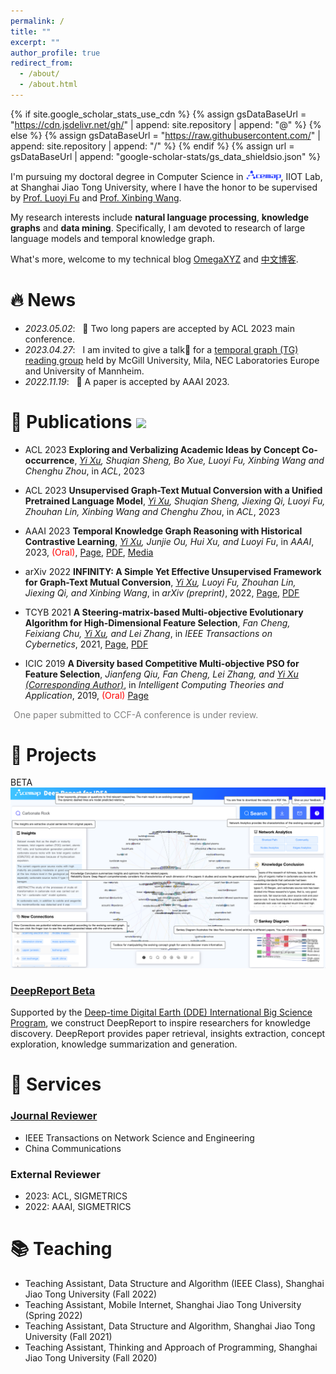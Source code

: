 ```yaml
---
permalink: /
title: ""
excerpt: ""
author_profile: true
redirect_from: 
  - /about/
  - /about.html
---
```


{% if site.google_scholar_stats_use_cdn %}
{% assign gsDataBaseUrl = "https://cdn.jsdelivr.net/gh/" | append: site.repository | append: "@" %}
{% else %}
{% assign gsDataBaseUrl = "https://raw.githubusercontent.com/" | append: site.repository | append: "/" %}
{% endif %}
{% assign url = gsDataBaseUrl | append: "google-scholar-stats/gs_data_shieldsio.json" %}

<span class='anchor' id='about-me'></span>

I'm pursuing my doctoral degree in Computer Science in <a href="https://www.acemap.info/"><img src='./images/acemap_logo.png' style='width: 4em; border-radius: 5px;'></a>, IIOT Lab, at Shanghai Jiao Tong University, where I have the honor to be supervised by [Prof. Luoyi Fu](https://www.cs.sjtu.edu.cn/~fu-ly/index.html) and [Prof. Xinbing Wang](https://www.cs.sjtu.edu.cn/~wang-xb/).

My research interests include **natural language processing**, **knowledge graphs** and **data mining**. Specifically, I am devoted to research of large language models and temporal knowledge graph.

What's more, welcome to my technical blog [OmegaXYZ](https://en.omegaxyz.com/) and [中文博客](https://www.omegaxyz.com/).


<!--
My research interest includes neural machine translation and computer vision. I have published more than 100 papers at the top international AI conferences with total <a href='https://scholar.google.com/citations?user=DhtAFkwAAAAJ'>google scholar citations <strong><span id='total_cit'>260000+</span></strong></a> (You can also use google scholar badge <a href='https://scholar.google.com/citations?user=DhtAFkwAAAAJ'><img src="https://img.shields.io/endpoint?url={{ url | url_encode }}&logo=Google%20Scholar&labelColor=f6f6f6&color=9cf&style=flat&label=citations"></a>).
-->


# 🔥 News
- *2023.05.02*: &nbsp; 🎉 Two long papers are accepted by ACL 2023 main conference. 
- *2023.04.27*: &nbsp; I am invited to give a talk💬 for a [temporal graph (TG) reading group](https://www.cs.mcgill.ca/~shuang43/rg.html) held by McGill University, Mila, NEC Laboratories Europe and University of Mannheim.
- *2022.11.19*: &nbsp; 🎉 A paper is accepted by AAAI 2023.


# 📝 Publications <a href='https://scholar.google.com/citations?user=E-VwoYEAAAAJ&hl=en'><img src="https://img.shields.io/endpoint?url={{ url | url_encode }}&logo=Google%20Scholar&labelColor=f6f6f6&color=9cf&style=flat&label=citations"></a>


- <span class='paper-badge'>ACL 2023</span> **Exploring and Verbalizing Academic Ideas by Concept Co-occurrence**, *<u>Yi Xu</u>, Shuqian Sheng, Bo Xue, Luoyi Fu, Xinbing Wang and Chenghu Zhou*, in *ACL*, 2023

- <span class='paper-badge'>ACL 2023</span> **Unsupervised Graph-Text Mutual Conversion with a Unified Pretrained Language Model**, *<u>Yi Xu</u>, Shuqian Sheng, Jiexing Qi, Luoyi Fu, Zhouhan Lin, Xinbing Wang and Chenghu Zhou*, in *ACL*, 2023

- <span class='paper-badge'>AAAI 2023</span> **Temporal Knowledge Graph Reasoning with Historical Contrastive Learning**, *<u>Yi Xu</u>, Junjie Ou, Hui Xu, and Luoyi Fu*, in *AAAI*, 2023, <span style="color:red">(Oral)</span>, [Page](https://arxiv.org/abs/2211.10904), [PDF](https://arxiv.org/pdf/2211.10904), [Media](https://mp.weixin.qq.com/s/qDw3W282gDk-9nw7rkWphQ)

- <span class='paper-badge'>arXiv 2022</span> **INFINITY: A Simple Yet Effective Unsupervised Framework for Graph-Text Mutual Conversion**, *<u>Yi Xu</u>, Luoyi Fu, Zhouhan Lin, Jiexing Qi, and Xinbing Wang*, in *arXiv (preprint)*, 2022, [Page](https://arxiv.org/abs/2209.10754), [PDF](https://arxiv.org/pdf/2209.10754)

- <span class='paper-badge'>TCYB 2021</span> **A Steering-matrix-based Multi-objective Evolutionary Algorithm for High-Dimensional Feature Selection**, *Fan Cheng, Feixiang Chu, <u>Yi Xu</u>, and Lei Zhang*, in *IEEE Transactions on Cybernetics*, 2021, [Page](https://ieeexplore.ieee.org/abstract/document/9371430/), [PDF](https://drive.google.com/file/u/0/d/13xAz8dMIsU9TUfdeiP0JMCpvzxwzviwL/view)

- <span class='paper-badge'>ICIC 2019</span> **A Diversity based Competitive Multi-objective PSO for Feature Selection**, *Jianfeng Qiu, Fan Cheng, Lei Zhang, and <u>Yi Xu (Corresponding Author)</u>*, in *Intelligent Computing Theories and Application*, 2019, <span style="color:red">(Oral)</span> [Page](https://link.springer.com/chapter/10.1007/978-3-030-26969-2_3)


<span style="color:grey; padding-left:5px;">One paper submitted to CCF-A conference is under review.</span>



# 🚀 Projects

<div class='paper-box'><div class='paper-box-image'><div><div class="badge">BETA</div><img src='images/deepreport.png' alt="sym"></div></div>
<div class='paper-box-text' markdown="1">

### [DeepReport Beta](https://idea.acemap.cn/)

Supported by the [Deep-time Digital Earth (DDE) International Big Science Program](https://www.ddeworld.org/), we construct DeepReport to inspire researchers for knowledge discovery. DeepReport provides paper retrieval, insights extraction, concept exploration, knowledge summarization and generation.
</div>
</div>


<!--

<div class='paper-box'><div class='paper-box-image'><div><div class="badge">CVPR 2016</div><img src='images/500x300.png' alt="sym" width="100%"></div></div>
<div class='paper-box-text' markdown="1">

[Deep Residual Learning for Image Recognition](https://openaccess.thecvf.com/content_cvpr_2016/papers/He_Deep_Residual_Learning_CVPR_2016_paper.pdf)

**Kaiming He**, Xiangyu Zhang, Shaoqing Ren, Jian Sun

[**Project**](https://scholar.google.com/citations?view_op=view_citation&hl=zh-CN&user=DhtAFkwAAAAJ&citation_for_view=DhtAFkwAAAAJ:ALROH1vI_8AC) <strong><span class='show_paper_citations' data='DhtAFkwAAAAJ:ALROH1vI_8AC'></span></strong>
- Lorem ipsum dolor sit amet, consectetur adipiscing elit. Vivamus ornare aliquet ipsum, ac tempus justo dapibus sit amet. 
</div>
</div>
-->


<!--
# 🎖 Honors and Awards
- *2021.10* Lorem ipsum dolor sit amet, consectetur adipiscing elit. Vivamus ornare aliquet ipsum, ac tempus justo dapibus sit amet. 
- *2021.09* Lorem ipsum dolor sit amet, consectetur adipiscing elit. Vivamus ornare aliquet ipsum, ac tempus justo dapibus sit amet. 


# 📖 Educations
- *2019.06 - 2022.04 (now)*, Lorem ipsum dolor sit amet, consectetur adipiscing elit. Vivamus ornare aliquet ipsum, ac tempus justo dapibus sit amet. 
- *2015.09 - 2019.06*, Lorem ipsum dolor sit amet, consectetur adipiscing elit. Vivamus ornare aliquet ipsum, ac tempus justo dapibus sit amet. 
-->

# 📖 Services
### [Journal Reviewer](https://www.webofscience.com/wos/author/record/HJG-4521-2022)
- IEEE Transactions on Network Science and Engineering
- China Communications

### External Reviewer
- 2023: ACL, SIGMETRICS
- 2022: AAAI, SIGMETRICS


# 📚 Teaching
- Teaching Assistant, Data Structure and Algorithm (IEEE Class), Shanghai Jiao Tong University (Fall 2022)
- Teaching Assistant, Mobile Internet, Shanghai Jiao Tong University (Spring 2022)
- Teaching Assistant, Data Structure and Algorithm, Shanghai Jiao Tong University (Fall 2021)
- Teaching Assistant, Thinking and Approach of Programming, Shanghai Jiao Tong University (Fall 2020)


<!--
# 💬 Invited Talks
- *2021.06*, Lorem ipsum dolor sit amet, consectetur adipiscing elit. Vivamus ornare aliquet ipsum, ac tempus justo dapibus sit amet. 
- *2021.03*, Lorem ipsum dolor sit amet, consectetur adipiscing elit. Vivamus ornare aliquet ipsum, ac tempus justo dapibus sit amet.  \| [\[video\]](https://github.com/)


# 💻 Internships
- *2019.05 - 2020.02*, [Lorem](https://github.com/), China.
-->
